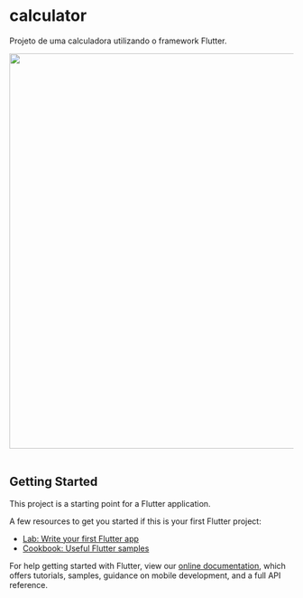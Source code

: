 # calculator

Projeto de uma calculadora utilizando o framework Flutter. 

<p align="center">
  <img src = "https://github.com/lucasdevitto/calculator/blob/main/pictures/calculadora.gif" height="700">
  &nbsp;&nbsp;&nbsp;&nbsp;&nbsp;
</p>

## Getting Started

This project is a starting point for a Flutter application.

A few resources to get you started if this is your first Flutter project:

- [Lab: Write your first Flutter app](https://flutter.dev/docs/get-started/codelab)
- [Cookbook: Useful Flutter samples](https://flutter.dev/docs/cookbook)

For help getting started with Flutter, view our
[online documentation](https://flutter.dev/docs), which offers tutorials,
samples, guidance on mobile development, and a full API reference.
